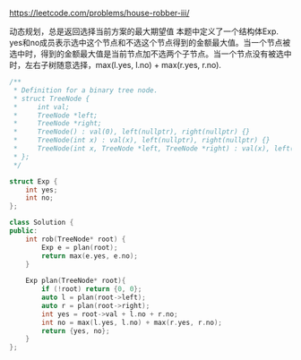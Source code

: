 https://leetcode.com/problems/house-robber-iii/

动态规划，总是返回选择当前方案的最大期望值
本题中定义了一个结构体Exp. yes和no成员表示选中这个节点和不选这个节点得到的金额最大值。当一个节点被选中时，得到的金额最大值是当前节点加不选两个子节点。当一个节点没有被选中时，左右子树随意选择，max(l.yes, l.no) + max(r.yes, r.no).

```cpp
/**
 * Definition for a binary tree node.
 * struct TreeNode {
 *     int val;
 *     TreeNode *left;
 *     TreeNode *right;
 *     TreeNode() : val(0), left(nullptr), right(nullptr) {}
 *     TreeNode(int x) : val(x), left(nullptr), right(nullptr) {}
 *     TreeNode(int x, TreeNode *left, TreeNode *right) : val(x), left(left), right(right) {}
 * };
 */

struct Exp {
    int yes;
    int no;
};

class Solution {
public:
    int rob(TreeNode* root) {
        Exp e = plan(root);
        return max(e.yes, e.no);
    }
    
    Exp plan(TreeNode* root){
        if (!root) return {0, 0};
        auto l = plan(root->left);
        auto r = plan(root->right);
        int yes = root->val + l.no + r.no;
        int no = max(l.yes, l.no) + max(r.yes, r.no);
        return {yes, no};
    }
};
```